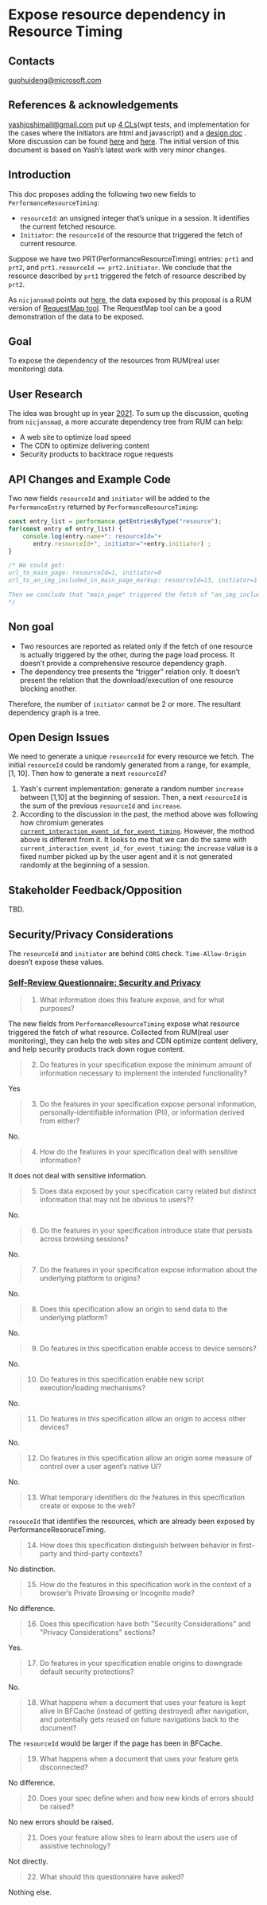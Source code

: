 # Expose resource dependency in Resource Timing

## Contacts

<guohuideng@microsoft.com>

## References & acknowledgements

yashjoshimail@gmail.com put up [4 CLs](https://chromium-review.googlesource.com/q/owner:yashjoshimail@gmail.com)(wpt tests, and implementation for the cases where the initiators are html and javascript) and a [design doc](https://docs.google.com/document/d/1ODMUQP9ua-0plxe0XhDds6aPCe_paZS6Cz1h1wdYiKU/edit?tab=t.0) . More discussion can be found [here](https://github.com/w3c/resource-timing/issues/263) and [here](https://github.com/w3c/resource-timing/issues/380). The initial version of this document is based on Yash’s latest work with very minor changes.

## Introduction

This doc proposes adding the following two new fields to `PerformanceResourceTiming`:
-	`resourceId`: an unsigned integer that’s unique in a session. It identifies the current fetched resource.
-	`Initiator`: the `resourceId` of the resource that triggered the fetch of current resource.

Suppose we have two PRT(PerformanceResourceTiming) entries: `prt1` and `prt2`, and `prt1.resourceId == prt2.initiator`. We conclude that the resource described by `prt1` triggered the fetch of resource described by `prt2`.

As `nicjansma@` points out [here](https://github.com/w3c/resource-timing/issues/263), the data exposed by this proposal is a RUM version of [RequestMap tool](http://requestmap.webperf.tools/). The RequestMap tool can be a good demonstration of the data to be exposed.

## Goal
To expose the dependency of the resources from RUM(real user monitoring) data.
    
## User Research

The idea was brought up in year [2021](https://github.com/w3c/resource-timing/issues/263). To sum up the discussion, quoting from `nicjansma@`, a more accurate dependency tree from RUM can help:
-	A web site to optimize load speed
-	The CDN to optimize delivering content
-	Security products to backtrace rogue requests


## API Changes and Example Code

Two new fields `resourceId` and `initiator` will be added to the `PerformanceEntry` returned by `PerformanceResourceTiming`: 

```javascript
const entry_list = performance.getEntriesByType("resource");
for(const entry of entry_list) { 
    console.log(entry.name+": resourceId="+ 
       entry.resourceId+", initiator="+entry.initiator) ;
}

/* We could get:
url_to_main_page: resourceId=1, initiator=0
url_to_an_img_included_in_main_page_markup: resourceId=13, initiator=1 

Then we conclude that "main_page" triggered the fetch of "an_img_included_in_main_page_markup".
*/
```

## Non goal

-	Two resources are reported as related only if the fetch of one resource is actually triggered by the other, during the page load process. It doesn’t provide a comprehensive resource dependency graph.
-	The dependency tree presents the “trigger” relation only. It doesn’t present the relation that the download/execution of one resource blocking another.

Therefore, the number of `initiator` cannot be 2 or more. The resultant dependency graph is a tree.

## Open Design Issues
We need to generate a unique `resourceId` for every resource we fetch. The initial `resourceId` could be randomly generated from a range, for example, [1, 10]. Then how to generate a next `resourceId`?

1. Yash's current implementation: generate a random number `increase` between [1,10] at the beginning of session. Then, a next `resourceId` is the sum of the previous `resourceId` and `increase`.
2. According to the discussion in the past, the method above was following how chromium generates [`current_interaction_event_id_for_event_timing`](https://source.chromium.org/chromium/chromium/src/+/main:third_party/blink/renderer/core/timing/responsiveness_metrics.cc;l=681;drc=763100e0bf9a25ba6f203612af5a4331fbd2d048). However, the mothod above is different from it. It looks to me that we can do the same with `current_interaction_event_id_for_event_timing`: the `increase` value is a fixed number picked up by the user agent and it is not generated randomly at the beginning of a session.

## Stakeholder Feedback/Opposition
TBD.

## Security/Privacy Considerations
The `resourceId` and `initiator` are behind `CORS` check. `Time-Allow-Origin` doesn’t expose these values.

### [Self-Review Questionnaire: Security and Privacy](https://w3ctag.github.io/security-questionnaire/)

>1.	What information does this feature expose, and for what purposes?

The new fields from `PerformanceResourceTiming` expose what resource triggered the fetch of what resource. Collected from RUM(real user monitoring), they can help the web sites and CDN optimize content delivery, and help security products track down rogue content.

>2.	Do features in your specification expose the minimum amount of information necessary to implement the intended functionality?

Yes
>3.	Do the features in your specification expose personal information, personally-identifiable information (PII), or information derived from either?

No.
>4.	How do the features in your specification deal with sensitive information?

It does not deal with sensitive information.
>5.	Does data exposed by your specification carry related but distinct information that may not be obvious to users??

No.
>6.	Do the features in your specification introduce state that persists across browsing sessions?

No.
>7.	Do the features in your specification expose information about the underlying platform to origins?

No.
>8.	Does this specification allow an origin to send data to the underlying platform?

No.
>9.	Do features in this specification enable access to device sensors?

No.
>10.	Do features in this specification enable new script execution/loading mechanisms?

No.
>11.	Do features in this specification allow an origin to access other devices?

No.
>12.	Do features in this specification allow an origin some measure of control over a user agent’s native UI?

No.
>13.	What temporary identifiers do the features in this specification create or expose to the web?

`resouceId` that identifies the resources, which are already been exposed by PerformanceResoruceTiming.

>14.	How does this specification distinguish between behavior in first-party and third-party contexts?

No distinction.
>15.	How do the features in this specification work in the context of a browser’s Private Browsing or Incognito mode?

No difference.
>16.	Does this specification have both "Security Considerations" and "Privacy Considerations" sections?

Yes.
>17.	Do features in your specification enable origins to downgrade default security protections?

No.
>18.	What happens when a document that uses your feature is kept alive in BFCache (instead of getting destroyed) after navigation, and potentially gets reused on future navigations back to the document?

The `resourceId` would be larger if the page has been in BFCache.

>19.	What happens when a document that uses your feature gets disconnected?

No difference.
>20.	Does your spec define when and how new kinds of errors should be raised?

No new errors should be raised.
>21.	Does your feature allow sites to learn about the users use of assistive technology?

Not directly.
>22.	What should this questionnaire have asked?

Nothing else.
